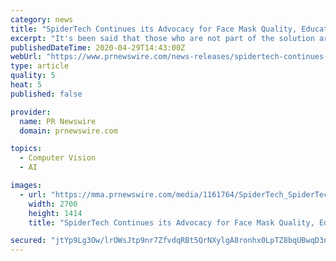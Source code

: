 ```yaml
---
category: news
title: "SpiderTech Continues its Advocacy for Face Mask Quality, Education and Access to Protect Healthcare Workers and the Public Against COVID-19"
excerpt: "It's been said that those who are not part of the solution are part of the problem. And if its recent actions are any indicator, the team"
publishedDateTime: 2020-04-29T14:43:00Z
webUrl: "https://www.prnewswire.com/news-releases/spidertech-continues-its-advocacy-for-face-mask-quality-education-and-access-to-protect-healthcare-workers-and-the-public-against-covid-19-301049428.html"
type: article
quality: 5
heat: 5
published: false

provider:
  name: PR Newswire
  domain: prnewswire.com

topics:
  - Computer Vision
  - AI

images:
  - url: "https://mma.prnewswire.com/media/1161764/SpiderTech_SpiderTech_Continues_its_Advocacy_for_Face_Mask_Quali.jpg?p=facebook"
    width: 2700
    height: 1414
    title: "SpiderTech Continues its Advocacy for Face Mask Quality, Education and Access to Protect Healthcare Workers and the Public Against COVID-19"

secured: "jtYp9Lg3Ow/lrOWsJtp9nr7ZfvdqRBt5QrNXylgA8ronhx0LpTZ8bqUBwqD3nenxq5VXat1s5JmFfYG3Ww0xPFZRLnKXOkNNJerbxt2l4oN3uVoGoiT/Cvc7VD4xuo7j2hth+lF8ujA4eHReMTzQU9uDj4XmKdlhr9h251HXQweMKqhc1HoOmGu2qtC2ros9Ya58hWi/14RLpEAvMd/j7+XEjU9tHu44W0/bPWPqmmJYorrURrMEBVEJpos5rNVhBQ8Pg2+3S3h2gSc4x8olyu0eneWGju16ksC24g3RQWAdL3Mb7i/JLzBzm0rbEErw;dJJDwTQlpOUCV+RPFk7qqQ=="
---
```


